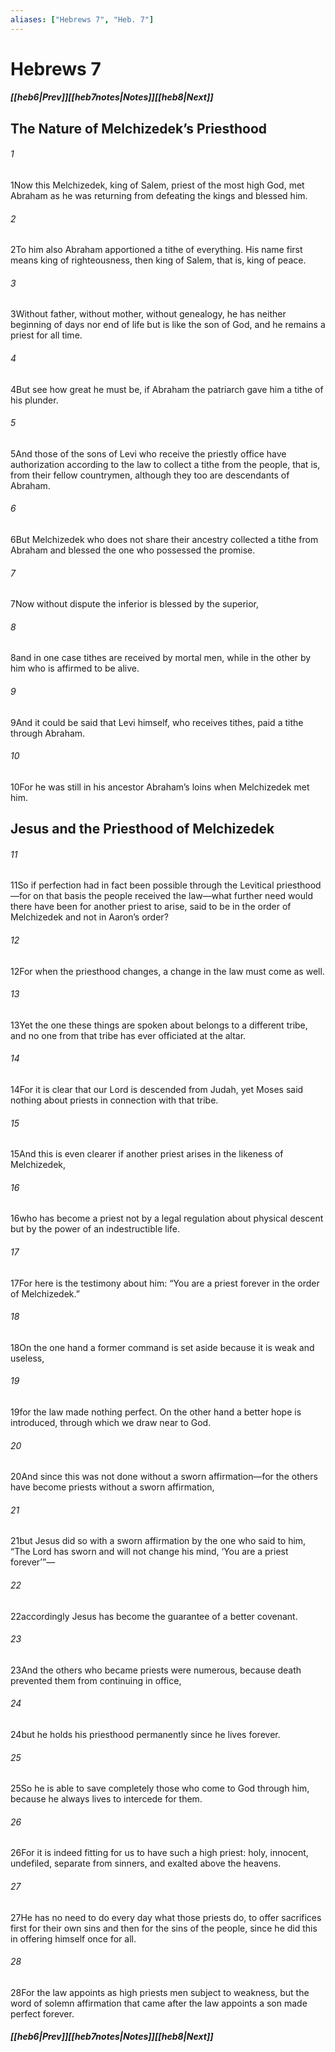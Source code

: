 ```yaml
---
aliases: ["Hebrews 7", "Heb. 7"]
---
```

# Hebrews 7
##### <span class=arrow-left></span>[[heb6|Prev]]<span class=navigation-separator></span>[[heb7notes|Notes]]<span class=navigation-separator></span>[[heb8|Next]]<span class=arrow-right></span>
## The Nature of Melchizedek’s Priesthood
###### 1
<span class=verse-first>1</span>Now this Melchizedek, king of Salem, priest of the most high God, met Abraham as he was returning from defeating the kings and blessed him.
###### 2
<span class=verse-body>2</span>To him also Abraham apportioned a tithe of everything. His name first means king of righteousness, then king of Salem, that is, king of peace.
###### 3
<span class=verse-body>3</span>Without father, without mother, without genealogy, he has neither beginning of days nor end of life but is like the son of God, and he remains a priest for all time.
<div class=paragraph-break></div>

###### 4
<span class=verse-first>4</span>But see how great he must be, if Abraham the patriarch gave him a tithe of his plunder.
###### 5
<span class=verse-body>5</span>And those of the sons of Levi who receive the priestly office have authorization according to the law to collect a tithe from the people, that is, from their fellow countrymen, although they too are descendants of Abraham.
###### 6
<span class=verse-body>6</span>But Melchizedek who does not share their ancestry collected a tithe from Abraham and blessed the one who possessed the promise.
###### 7
<span class=verse-body>7</span>Now without dispute the inferior is blessed by the superior,
###### 8
<span class=verse-body>8</span>and in one case tithes are received by mortal men, while in the other by him who is affirmed to be alive.
###### 9
<span class=verse-body>9</span>And it could be said that Levi himself, who receives tithes, paid a tithe through Abraham.
###### 10
<span class=verse-body>10</span>For he was still in his ancestor Abraham’s loins when Melchizedek met him.
## Jesus and the Priesthood of Melchizedek
###### 11
<span class=verse-first>11</span>So if perfection had in fact been possible through the Levitical priesthood—for on that basis the people received the law—what further need would there have been for another priest to arise, said to be in the order of Melchizedek and not in Aaron’s order?
###### 12
<span class=verse-body>12</span>For when the priesthood changes, a change in the law must come as well.
###### 13
<span class=verse-body>13</span>Yet the one these things are spoken about belongs to a different tribe, and no one from that tribe has ever officiated at the altar.
###### 14
<span class=verse-body>14</span>For it is clear that our Lord is descended from Judah, yet Moses said nothing about priests in connection with that tribe.
###### 15
<span class=verse-body>15</span>And this is even clearer if another priest arises in the likeness of Melchizedek,
###### 16
<span class=verse-body>16</span>who has become a priest not by a legal regulation about physical descent but by the power of an indestructible life.
###### 17
<span class=verse-body>17</span>For here is the testimony about him: “You are a priest forever in the order of Melchizedek.”
###### 18
<span class=verse-body>18</span>On the one hand a former command is set aside because it is weak and useless,
###### 19
<span class=verse-body>19</span>for the law made nothing perfect. On the other hand a better hope is introduced, through which we draw near to God.
###### 20
<span class=verse-body>20</span>And since this was not done without a sworn affirmation—for the others have become priests without a sworn affirmation,
###### 21
<span class=verse-body>21</span>but Jesus did so with a sworn affirmation by the one who said to him, “The Lord has sworn and will not change his mind, ‘You are a priest forever’”—
###### 22
<span class=verse-body>22</span>accordingly Jesus has become the guarantee of a better covenant.
<div class=paragraph-break></div>

###### 23
<span class=verse-first>23</span>And the others who became priests were numerous, because death prevented them from continuing in office,
###### 24
<span class=verse-body>24</span>but he holds his priesthood permanently since he lives forever.
###### 25
<span class=verse-body>25</span>So he is able to save completely those who come to God through him, because he always lives to intercede for them.
<div class=paragraph-break></div>

###### 26
<span class=verse-first>26</span>For it is indeed fitting for us to have such a high priest: holy, innocent, undefiled, separate from sinners, and exalted above the heavens.
###### 27
<span class=verse-body>27</span>He has no need to do every day what those priests do, to offer sacrifices first for their own sins and then for the sins of the people, since he did this in offering himself once for all.
###### 28
<span class=verse-body>28</span>For the law appoints as high priests men subject to weakness, but the word of solemn affirmation that came after the law appoints a son made perfect forever.
##### <span class=arrow-left></span>[[heb6|Prev]]<span class=navigation-separator></span>[[heb7notes|Notes]]<span class=navigation-separator></span>[[heb8|Next]]<span class=arrow-right></span>